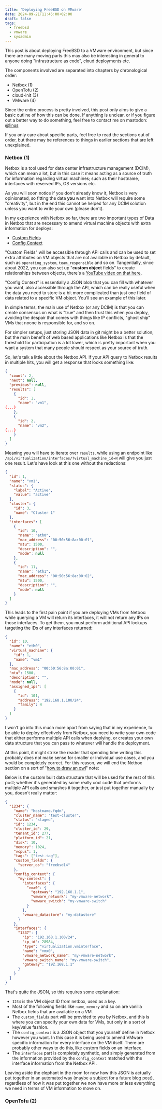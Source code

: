 ```yaml
---
title: 'Deploying FreeBSD on VMware'
date: 2024-09-21T11:45:00+02:00
draft: false
tags:
  - freebsd
  - vmware
  - sysadmin
---
```


This post is about deploying FreeBSD to a VMware environment, but since
there are many moving parts this may also be interesting in general to
anyone doing "infrastructure as code", cloud deployments etc.

The components involved are separated into chapters by chronological
order:

- Netbox (1)
- OpenTofu (2)
- cloud-init (3)
- VMware (4)

Since the entire process is pretty involved, this post only aims to give
a basic outline of how this can be done. If anything is unclear, or if
you figure out a better way to do something, feel free to contact me on
mastodon: [@linus](https://telegrafverket.cc/@linus)

If you only care about specific parts, feel free to read the sections
out of order, but there may be references to things in earlier sections
that are left unexplained.

### Netbox (1)

Netbox is a tool used for data center infrastructure management (DCIM),
which can mean a lot, but in this case it means acting as a source of
truth for information regarding virtual machines; such as their
hostname, interfaces with reserved IPs, OS versions etc.

As you will soon notice if you don't already know it, Netbox is very
opinionated, so fitting the data **you** want into Netbox will require
some "creativity", but in the end this cannot be helped for any DCIM
solution unless you want to write your own (please don't).

In my experience with Netbox so far, there are two important types of
Data in Netbox that are necessary to amend virtual machine objects with
extra information for deploys:

- [Custom
  Fields](https://netboxlabs.com/docs/netbox/en/stable/customization/custom-fields/)
- [Config
  Context](https://netboxlabs.com/docs/netbox/en/stable/models/extras/configcontext/)

"Custom Fields" will be accessible through API calls and can be used to
set extra attributes on VM objects that are not available in Netbox by
default, such as `operating_system`, `team_responsible` and so on. Tangentially, since about 2022, you can also set up "**custom
object** fields" to create relationships between objects, there's a
[YouTube video on that here](https://youtu.be/Vo0c9qw2L7Y).

"Config Context" is essentially a JSON blob that you
can fill with whatever you want, also accessible through the API, which
can be really useful when the data you need to store is a bit more
complicated than just one field of data related to a specific VM object.
You'll see an example of this later.

In simple terms, the main use of Netbox (or any DCIM) is that you can
create consensus on what is "true" and then trust this when you deploy,
avoiding the despair that comes with things like IP conflicts, "ghost
ship" VMs that noone is responsible for, and so on.

For simpler setups, just storing JSON data in git might be a better
solution, but the main benefit of web based applications like Netbox is
that the threshold for participation is a lot lower, which is pretty
important when you want a system that many people should respect as your
source of truth.

So, let's talk a little about the Netbox API. If your API query to
Netbox results in multiple hits, you will get a response that looks
something like:

```json
{
  "count": 2,
  "next": null,
  "previous": null,
  "results": [
    {
      "id": 1,
      "name": "vm1",
(...)
    },
    {
      "id": 2,
      "name": "vm2",
(...)
    }
  ]
}
```

Meaning you will have to iterate over `results`, while using an endpoint
like `/api/virtualization/interfaces/?virtual_machine_id=N` will give
you just one result. Let's have look at this one without the redactions:

```json
{
  "id": 1,
  "name": "vm1",
  "status": {
    "label": "Active",
    "value": "active"
  },
  "cluster": {
    "id": 3,
    "name": "Cluster 1"
  },
  "interfaces": [
    {
      "id": 10,
      "name": "eth0",
      "mac_address": "00:50:56:8a:00:01",
      "mtu": 1500,
      "description": "",
      "mode": null
    },
    {
      "id": 11,
      "name": "eth1",
      "mac_address": "00:50:56:8a:00:02",
      "mtu": 1500,
      "description": "",
      "mode": null
    }
  ]
}
```

This leads to the first pain point if you are deploying VMs from Netbox:
while querying a VM will return its interfaces, it will not return any
IPs on those interfaces. To get them, you must perform additional API
lookups targeting the IDs of any interfaces returned:

```json
{
  "id": 10,
  "name": "eth0",
  "virtual_machine": {
    "id": 1,
    "name": "vm1"
  },
  "mac_address": "00:50:56:8a:00:01",
  "mtu": 1500,
  "description": "",
  "mode": null,
  "assigned_ips": [
    {
      "id": 101,
      "address": "192.168.1.100/24",
      "family": 4
    }
  ]
}
```

I won't go into this much more apart from saying that in my experience,
to be able to deploy effectively from Netbox, you need to write
your own code that either performs multiple API calls when deplying, or
creates your own data structure that you can pass to whatever will
handle the deployment.

At this point, it might strike the reader that spending time writing
this probably does not make sense for smaller or individual use cases,
and you would be completely correct. For this reason, we will end the
Netbox section on a sort of "[how to draw an
owl](https://knowyourmeme.com/memes/how-to-draw-an-owl)" note:

Below is the custom built data structure that will be used for the rest
of this post; whether it's generated by some really cool code that
performs multiple API calls and smashes it together, or just
put together manually by you, doesn't really matter:

```json
{
  "1234": {
    "name": "hostname.fqdn",
    "cluster_name": "test-cluster",
    "status": "staged",
    "id": 1234,
    "cluster_id": 29,
    "tenant_id": 277,
    "platform_id": 21,
    "disk": 10,
    "memory": 1024,
    "vcpus": 1,
    "tags": ["test-tag"],
    "custom_fields": {
      "server_os": "freebsd14"
    },
    "config_context": {
      "my-context": {
        "interfaces": {
          "vmx0": {
            "gateway": "192.168.1.1",
            "vmware_network": "my-vmware-network",
            "vmware_switch": "my-vmware-switch"
          }
        },
        "vmware_datastore": "my-datastore"
      }
    },
    "interfaces": {
      "1337": {
        "ip": "192.168.1.100/24",
        "ip_id": 28984,
        "type": "virtualization.vminterface",
        "name": "vmx0",
        "vmware_network_name": "my-vmware-network",
        "vmware_switch_name": "my-vmware-switch",
        "gateway": "192.168.1.1"
      }
    }
  }
}
```

That's quite the JSON, so this requires some explanation:

- `1234` is the VM object ID from netbox, used as a key.
- Most of the following fields like `name`, `memory` and so on are
  vanilla Netbox fields that are available on a VM.
- The `custom_fields` part will be provided to you by Netbox, and this
  is where you can specify your own data for VMs, but only in a sort of
  key/value fashion.
- The `config_context` is a JSON object that you yourself define in
  Netbox however you want. In this case it is being used to amend VMware
  specific information for every interface on the VM itself. There are
  probably other ways to do this, like custom fields on an interface.
- The `interfaces` part is completely synthetic, and simply generated
  from the information provided by the `config_context` matched with the
  interface information from the Netbox API.

Leaving aside the elephant in the room for now how this JSON is actually
put together in an automated way (maybe a subject for a future blog
post), regardless of how it was put together we now have more or less everything we need in terms of VM
information to move on.

### OpenTofu (2)
